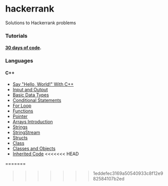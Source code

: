# hackerrank
Solutions to Hackerrank problems
### Tutorials
#### [30 days of code](30-days-of-code).
### Languages
#### C++
* [Say "Hello, World!" With C++](c++/Introduction/program1.cpp)
* [Input and Output](c++/Introduction/program2.cpp)
* [Basic Data Types](c++/Introduction/program3.cpp)
* [Conditional Statements](c++/Introduction/program4.cpp)
* [For Loop](c++/Introduction/program5.cpp)
* [Functions](c++/Introduction/program6.cpp)
* [Pointer](c++/Introduction/program7.cpp)
* [Arrays Introduction](c++/Introduction/program8.cpp)
* [Strings](c++/Strings/program1.cpp)
* [StringStream](c++/Strings/program2.cpp)
* [Structs](c++/Classes/program1.cpp)
* [Class](c++/Classes/program2.cpp)
* [Classes and Objects](c++/Classes/program3.cpp)
* [Inherited Code](c++/Classes/program5.cpp)
<<<<<<< HEAD

=======
>>>>>>> 1eddefec3169a50540933c8f12e982584107b2ed
